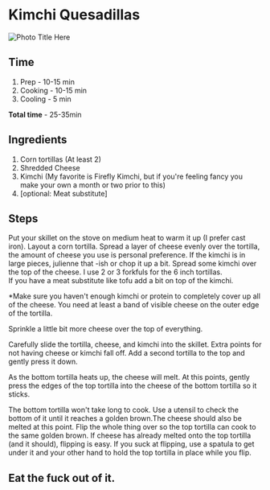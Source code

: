 Kimchi Quesadillas
==================

![Photo Title Here](photo://url.here/ "Photo Title Here")

## Time

1. Prep - 10-15 min
2. Cooking - 10-15 min
3. Cooling - 5 min

**Total time** - 25-35min

## Ingredients

1. Corn tortillas (At least 2)
2. Shredded Cheese
3. Kimchi (My favorite is Firefly Kimchi, but if you're feeling fancy you make your own a month or two prior to this)
4. [optional: Meat substitute]

## Steps

Put your skillet on the stove on medium heat to warm it up (I prefer cast iron).
Layout a corn tortilla.
Spread a layer of cheese evenly over the tortilla, the amount of cheese you use is personal preference.
If the kimchi is in large pieces, julienne that -ish or chop it up a bit. 
Spread some kimchi over the top of the cheese. I use 2 or 3 forkfuls for the 6 inch tortillas.   
If you have a meat substitute like tofu add a bit on top of the kimchi.

*Make sure you haven't enough kimchi or protein to completely cover up all of the cheese. You need at least a band of visible cheese on the outer edge of the tortilla. 

Sprinkle a little bit more cheese over the top of everything.

Carefully slide the tortilla, cheese, and kimchi into the skillet. Extra points for not having cheese or kimchi fall off.
Add a second tortilla to the top and gently press it down.

As the bottom tortilla heats up, the cheese will melt. At this points, gently press the edges of the top tortilla into the cheese of the bottom tortilla so it sticks. 

The bottom tortilla won't take long to cook. Use a utensil to check the bottom of it until it reaches a golden brown.The cheese should also be melted at this point.
Flip the whole thing over so the top tortilla can cook to the same golden brown. If cheese has already melted onto the top tortilla (and it should), flipping is easy. If you suck at flipping, use a spatula to get under it and your other hand to hold the top tortilla in place while you flip. 

## Eat the fuck out of it. 